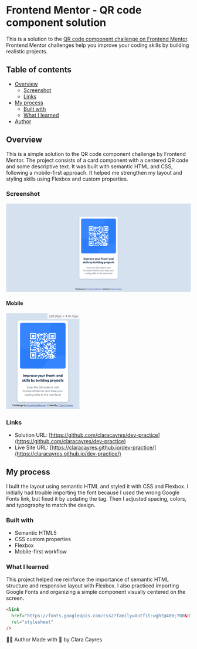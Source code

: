 # Frontend Mentor - QR code component solution

This is a solution to the [QR code component challenge on Frontend Mentor](https://www.frontendmentor.io/challenges/qr-code-component-iux_sIO_H). Frontend Mentor challenges help you improve your coding skills by building realistic projects.

## Table of contents

- [Overview](#overview)
  - [Screenshot](#screenshot)
  - [Links](#links)
- [My process](#my-process)
  - [Built with](#built-with)
  - [What I learned](#what-i-learned)
- [Author](#author)

## Overview

This is a simple solution to the QR code component challenge by Frontend Mentor. The project consists of a card component with a centered QR code and some descriptive text. It was built with semantic HTML and CSS, following a mobile-first approach. It helped me strengthen my layout and styling skills using Flexbox and custom properties.

### Screenshot

![Screenshot of the project](images/screenshot.png)

#### Mobile
<img src="images/screenshot-mobile.png" alt="Screenshot Mobile of the project" width="200"/>

### Links

- Solution URL: [https://github.com/claracayres/dev-practice](https://github.com/claracayres/dev-practice)
- Live Site URL: [https://claracayres.github.io/dev-practice/](https://claracayres.github.io/dev-practice/)

## My process

I built the layout using semantic HTML and styled it with CSS and Flexbox. I initially had trouble importing the font because I used the wrong Google Fonts link, but fixed it by updating the <link> tag. Then I adjusted spacing, colors, and typography to match the design.

### Built with

- Semantic HTML5
- CSS custom properties
- Flexbox
- Mobile-first workflow

### What I learned

This project helped me reinforce the importance of semantic HTML structure and responsive layout with Flexbox. I also practiced importing Google Fonts and organizing a simple component visually centered on the screen.

```html
<link
  href="https://fonts.googleapis.com/css2?family=Outfit:wght@400;700&display=swap"
  rel="stylesheet"
/>
```

👩‍💻 Author
Made with 💙 by Clara Cayres

